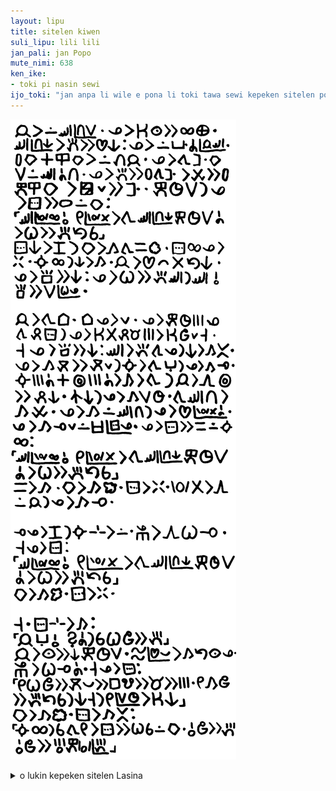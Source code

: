 ```yaml
---  
layout: lipu
title: sitelen kiwen
suli_lipu: lili lili
jan_pali: jan Popo
mute_nimi: 638
ken_ike: 
- toki pi nasin sewi
ijo_toki: "jan anpa li wile e pona li toki tawa sewi kepeken sitelen pona. taso, ona li ken ala ken sitelen pona kepeken sitelen pona?"
---
```



![jan li sitelen e lipu ni kepeken luka ona.](sitelen_kiwen.png)
<details markdown="1">
<summary>o lukin kepeken sitelen Lasina</summary>

[sitelen ni li tawa sitelen pona. sitelen Lasina li pakala ali e musi ona. mi toki e ni lon poki sama ni: jan pi sitelen pona li ken pilin musi tan seme. taso sona pi tan musi li pana ala e pilin musi]

jan li lon sewi pi nena suli. ona li ken lukin e ali ma. sewi pi nena ni li pana e pilin ni: ona li lon poka a pi jan sewi. palisa kiwen en ilo kiwen li lon luka jan. ona li tawa sinpin kiwen suli lon sewi a nena. ona li pana e palisa tawa sinpin li utala e palisa kepeken ilo kiwen, li pakala lili e sinpin. kepeken tenpo suli la ona li sitelen e nimi lon kiwen:
"sewi pi wawa ali o, mi pi wawa ala li tawa sewi pi nena ni kepeken tenpo suli a li wile e pana tan sina"

[sitelen pona la jan li ken sitelen e sitelen wan lon sewi pi sitelen ante. jan li sitelen e sitelen "mute" lon sewi pi sitelen "luka" la ona li sama mute tawa sitelen "pana" tawa lukin, la jan ala li ni. mi sitelen Lasina e wile pi jan sitelen. taso o sona e ni: nimi "pana" en nimi "luka mute" li sama tawa lukin lon kepeken mi pi sitelen pona.]

sitelen ni li pini la kiwen li kama tawa sama ko. sitelen ali ona li weka. suno ali la ni kama. jan li pilin ike ala tan ni. ona li sona e ni: ona li wile e pana sewi la sewi o sona e suli pi wile ona.  jan li tawa tomo. tomo ona li lili. ona li kepeken tenpo mute ona tawa pali sitelen la ona li ken ala pali mani mute li ken jo lili taso. taso ona li sona e ni: sewi li pana tawa ona la ni li kama ante. ona li kama moku e moku lili la suno li kama ante la ona li kama lape. suno mute a en sike mute a li kama li tawa la jan li awen sike e pali ni. nasin ni la ona li kama suli tenpo. tawa sewi nena li kama utala. ona li kama lon sewi nena la ona li pilin pi wawa ala a. ona li kama lape lili lon open pi sitelen ona. ona li sitelen e sama lon suno ali:
"sewi pi wawa ali o, mi pi wawa ala li tawa sewi pi nena ni kepeken tenpo suli a li wile e pana tan sina"
sama li kama. kiwen li kama ko. sitelen li weka. wawa ala li awen lon jan la ona li kama lape. 

lape ona li pini la suno sin li lon. sijelo ona li awen wile lape. taso ona li sitelen:
"sewi pi wawa ali o, mi pi wawa ala li tawa sewi pi nena ni kepeken tenpo suli a li wile e pana tan sina"
kiwen li kama ko. sitelen li weka.

taso. sitelen sin li kama:
"jan anpa o, seme a la sina wile e luka mute"
jan li lukin e ni kepeken tenpo suli. telo pi pilin pona li kama tan lukin ona. sijelo ona li wile lape a. taso ona li sitelen:
"mi wile jo e moku pona e lipu musi e mani e mute. mi kama jo e pana tan sina la ni taso la mi pi suli tenpo li ken ni"
kiwen li kama ko. sitelen li kama ante:
"suno ali la sina tawa mi li sitelen e wile sina lon kiwen. o jo e luka mute. o jo e ijo mute kepeken wawa pi luka mute."

[nimi "pi" li lon open pi sitelen "luka mute" la jan ali lukin li ken kama sona e ni: ona li nimi "pana" ala. ken suli a la tenpo pini la ona li sona ala e ni]

</details>